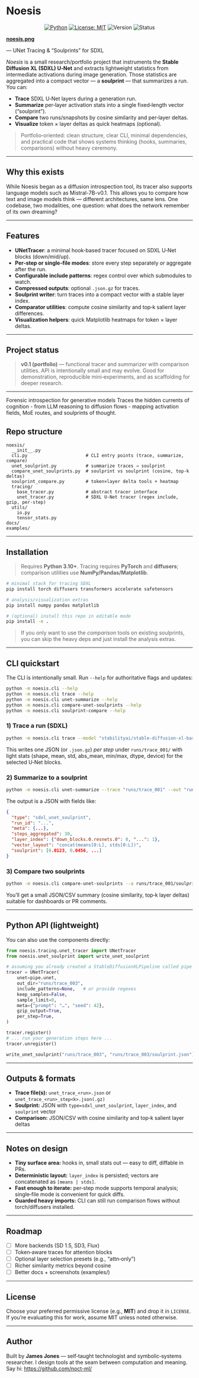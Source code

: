# Noesis


<p align="center">
  <a href="https://www.python.org/"><img alt="Python" src="https://img.shields.io/badge/Python-3.10%2B-blue?logo=python&logoColor=white"></a>
  <a href="LICENSE"><img alt="License: MIT" src="https://img.shields.io/badge/License-MIT-green.svg"></a>
  <img alt="Version" src="https://img.shields.io/badge/Version-0.1-lightgrey.svg">
  <img alt="Status" src="https://img.shields.io/badge/Portfolio%20Project-✓-purple.svg">
</p>

**[noesis.png](./noesis.png)**

 — UNet Tracing & “Soulprints” for SDXL
 
<p align="center">


_Noesis_ is a small research/portfolio project that instruments the **Stable Diffusion XL (SDXL) U‑Net** and extracts lightweight statistics from intermediate activations during image generation. Those statistics are aggregated into a compact vector — a **soulprint** — that summarizes a run. You can:
- **Trace** SDXL U‑Net layers during a generation run.
- **Summarize** per‑layer activation stats into a single fixed‑length vector (“soulprint”).
- **Compare** two runs/snapshots by cosine similarity and per‑layer deltas.
- **Visualize** token × layer deltas as quick heatmaps (optional).

> Portfolio‑oriented: clean structure, clear CLI, minimal dependencies, and practical code that shows systems thinking (hooks, summaries, comparisons) without heavy ceremony.

---

## Why this exists

While Noesis began as a diffusion introspection tool, its tracer also supports language models such as Mistral-7B-v0.1.
This allows you to compare how text and image models think — different architectures, same lens.
One codebase, two modalities, one question: what does the network remember of its own dreaming?

---

## Features

- **UNetTracer**: a minimal hook‑based tracer focused on SDXL U‑Net blocks (down/mid/up).
- **Per‑step or single‑file modes**: store every step separately _or_ aggregate after the run.
- **Configurable include patterns**: regex control over which submodules to watch.
- **Compressed outputs**: optional `.json.gz` for traces.
- **Soulprint writer**: turn traces into a compact vector with a stable layer index.
- **Comparator utilities**: compute cosine similarity and top‑k salient layer differences.
- **Visualization helpers**: quick Matplotlib heatmaps for token × layer deltas.

---

## Project status

> **v0.1 (portfolio)** — functional tracer and summarizer with comparison utilities. API is intentionally small and may evolve. Good for demonstration, reproducible mini‑experiments, and as scaffolding for deeper research.

---
Forensic introspection for generative models
Traces the hidden currents of cognition - from LLM reasoning to diffusion flows - mapping activation fields, MoE routes, and soulprints of thought.
## Repo structure

```
noesis/
  __init__.py
  cli.py                      # CLI entry points (trace, summarize, compare)
  unet_soulprint.py           # summarize traces → soulprint
  compare_unet_soulprints.py  # soulprint vs soulprint (cosine, top‑k deltas)
  soulprint_compare.py        # token×layer delta tools + heatmap
  tracing/
    base_tracer.py            # abstract tracer interface
    unet_tracer.py            # SDXL U‑Net tracer (regex include, gzip, per‑step)
  utils/
    io.py
    tensor_stats.py
docs/
examples/
```

---

## Installation

> Requires **Python 3.10+**. Tracing requires **PyTorch** and **diffusers**; comparison utilities use **NumPy/Pandas/Matplotlib**.

```bash
# minimal stack for tracing SDXL
pip install torch diffusers transformers accelerate safetensors

# analysis/visualization extras
pip install numpy pandas matplotlib

# (optional) install this repo in editable mode
pip install -e .
```

> If you only want to use the _comparison_ tools on existing soulprints, you can skip the heavy deps and just install the analysis extras.

---

## CLI quickstart

The CLI is intentionally small. Run `--help` for authoritative flags and updates:

```bash
python -m noesis.cli --help
python -m noesis.cli trace --help
python -m noesis.cli unet-summarize --help
python -m noesis.cli compare-unet-soulprints --help
python -m noesis.cli soulprint-compare --help
```

### 1) Trace a run (SDXL)

```bash
python -m noesis.cli trace --model "stabilityai/stable-diffusion-xl-base-1.0" --prompt "a glass moth in mauve twilight, macro, film grain" --steps 30 --out "runs/trace_001" --per-step --gzip
```

This writes one JSON (or `.json.gz`) _per step_ under `runs/trace_001/` with light stats (shape, mean, std, abs_mean, min/max, dtype, device) for the selected U‑Net blocks.

### 2) Summarize to a soulprint

```bash
python -m noesis.cli unet-summarize --trace "runs/trace_001" --out "runs/trace_001/soulprint.json"
```

The output is a JSON with fields like:

```json
{
  "type": "sdxl_unet_soulprint",
  "run_id": "...",
  "meta": {...},
  "steps_aggregated": 30,
  "layer_index": {"down_blocks.0.resnets.0": 0, "...": 1},
  "vector_layout": "concat(means[0:L], stds[0:L])",
  "soulprint": [0.0123, 0.0456, ...]
}
```

### 3) Compare two soulprints

```bash
python -m noesis.cli compare-unet-soulprints --a runs/trace_001/soulprint.json --b runs/trace_002/soulprint.json --top-k 10
```

You’ll get a small JSON/CSV summary (cosine similarity, top‑k layer deltas) suitable for dashboards or PR comments.

---

## Python API (lightweight)

You can also use the components directly:

```python
from noesis.tracing.unet_tracer import UNetTracer
from noesis.unet_soulprint import write_unet_soulprint

# assuming you already created a StableDiffusionXLPipeline called pipe
tracer = UNetTracer(
    unet=pipe.unet,
    out_dir="runs/trace_003",
    include_patterns=None,   # or provide regexes
    keep_samples=False,
    sample_limit=0,
    meta={"prompt": "…", "seed": 42},
    gzip_output=True,
    per_step=True,
)

tracer.register()
# ... run your generation steps here ...
tracer.unregister()

write_unet_soulprint("runs/trace_003", "runs/trace_003/soulprint.json")
```

---

## Outputs & formats

- **Trace file(s):** `unet_trace_<run>.json` or `unet_trace_<run>_step<k>.json(.gz)`
- **Soulprint:** JSON with `type=sdxl_unet_soulprint`, `layer_index`, and `soulprint` vector
- **Comparison:** JSON/CSV with cosine similarity and top‑k salient layer deltas

---

## Notes on design

- **Tiny surface area:** hooks in, small stats out — easy to diff, diffable in PRs.
- **Deterministic layout:** `layer_index` is persisted; vectors are concatenated as `[means | stds]`.
- **Fast enough to iterate:** per‑step mode supports temporal analysis; single‑file mode is convenient for quick diffs.
- **Guarded heavy imports:** CLI can still run comparison flows without torch/diffusers installed.

---

## Roadmap

- [ ] More backends (SD 1.5, SD3, Flux)
- [ ] Token‑aware traces for attention blocks
- [ ] Optional layer selection presets (e.g., “attn‑only”)
- [ ] Richer similarity metrics beyond cosine
- [ ] Better docs + screenshots (examples/)

---

## License

Choose your preferred permissive license (e.g., **MIT**) and drop it in `LICENSE`. If you’re evaluating this for work, assume MIT unless noted otherwise.

---

## Author
Built by **James Jones** — self‑taught technologist and symbolic‑systems researcher. I design tools at the seam between computation and meaning.  
Say hi: https://github.com/noct-ml/

